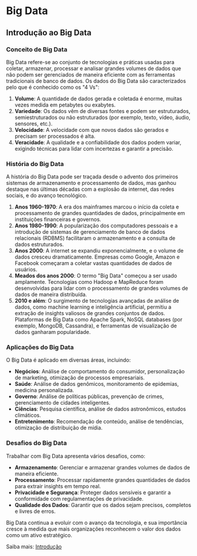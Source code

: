 # Big Data


## Introdução ao Big Data

### Conceito de Big Data

Big Data refere-se ao conjunto de tecnologias e práticas usadas para coletar, armazenar, processar e analisar grandes volumes de dados que não podem ser gerenciados de maneira eficiente com as ferramentas tradicionais de banco de dados. Os dados do Big Data são caracterizados pelo que é conhecido como os "4 Vs":

1. **Volume**: A quantidade de dados gerada e coletada é enorme, muitas vezes medida em petabytes ou exabytes.
2. **Variedade**: Os dados vêm de diversas fontes e podem ser estruturados, semiestruturados ou não estruturados (por exemplo, texto, vídeo, áudio, sensores, etc.).
3. **Velocidade**: A velocidade com que novos dados são gerados e precisam ser processados é alta.
4. **Veracidade**: A qualidade e a confiabilidade dos dados podem variar, exigindo técnicas para lidar com incertezas e garantir a precisão.

### História do Big Data

A história do Big Data pode ser traçada desde o advento dos primeiros sistemas de armazenamento e processamento de dados, mas ganhou destaque nas últimas décadas com a explosão da internet, das redes sociais, e do avanço tecnológico.

1. **Anos 1960-1970**: A era dos mainframes marcou o início da coleta e processamento de grandes quantidades de dados, principalmente em instituições financeiras e governos.
2. **Anos 1980-1990**: A popularização dos computadores pessoais e a introdução de sistemas de gerenciamento de banco de dados relacionais (RDBMS) facilitaram o armazenamento e a consulta de dados estruturados.
3. **Anos 2000**: A internet se expandiu exponencialmente, e o volume de dados cresceu dramaticamente. Empresas como Google, Amazon e Facebook começaram a coletar vastas quantidades de dados de usuários.
4. **Meados dos anos 2000**: O termo "Big Data" começou a ser usado amplamente. Tecnologias como Hadoop e MapReduce foram desenvolvidas para lidar com o processamento de grandes volumes de dados de maneira distribuída.
5. **2010 e além**: O surgimento de tecnologias avançadas de análise de dados, como machine learning e inteligência artificial, permitiu a extração de insights valiosos de grandes conjuntos de dados. Plataformas de Big Data como Apache Spark, NoSQL databases (por exemplo, MongoDB, Cassandra), e ferramentas de visualização de dados ganharam popularidade.

### Aplicações do Big Data

O Big Data é aplicado em diversas áreas, incluindo:

- **Negócios**: Análise de comportamento do consumidor, personalização de marketing, otimização de processos empresariais.
- **Saúde**: Análise de dados genômicos, monitoramento de epidemias, medicina personalizada.
- **Governo**: Análise de políticas públicas, prevenção de crimes, gerenciamento de cidades inteligentes.
- **Ciências**: Pesquisa científica, análise de dados astronômicos, estudos climáticos.
- **Entretenimento**: Recomendação de conteúdo, análise de tendências, otimização de distribuição de mídia.

### Desafios do Big Data

Trabalhar com Big Data apresenta vários desafios, como:

- **Armazenamento**: Gerenciar e armazenar grandes volumes de dados de maneira eficiente.
- **Processamento**: Processar rapidamente grandes quantidades de dados para extrair insights em tempo real.
- **Privacidade e Segurança**: Proteger dados sensíveis e garantir a conformidade com regulamentações de privacidade.
- **Qualidade dos Dados**: Garantir que os dados sejam precisos, completos e livres de erros.

Big Data continua a evoluir com o avanço da tecnologia, e sua importância cresce à medida que mais organizações reconhecem o valor dos dados como um ativo estratégico.

Saiba mais: [Introdução](https://medium.com/analytics-vidhya/big-data-an-introduction-b7bc048081c9)